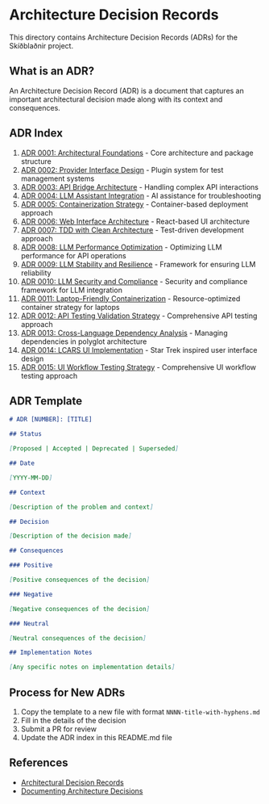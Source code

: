 # Architecture Decision Records

This directory contains Architecture Decision Records (ADRs) for the Skíðblaðnir project.

## What is an ADR?

An Architecture Decision Record (ADR) is a document that captures an important architectural decision made along with its context and consequences.

## ADR Index

1. [ADR 0001: Architectural Foundations](0001-architectural-foundations.md) - Core architecture and package structure
2. [ADR 0002: Provider Interface Design](0002-provider-interface-design.md) - Plugin system for test management systems
3. [ADR 0003: API Bridge Architecture](0003-api-bridge-architecture.md) - Handling complex API interactions
4. [ADR 0004: LLM Assistant Integration](0004-llm-assistant-integration.md) - AI assistance for troubleshooting
5. [ADR 0005: Containerization Strategy](0005-containerization-strategy.md) - Container-based deployment approach
6. [ADR 0006: Web Interface Architecture](0006-web-interface-architecture.md) - React-based UI architecture
7. [ADR 0007: TDD with Clean Architecture](0007-tdd-clean-architecture.md) - Test-driven development approach
8. [ADR 0008: LLM Performance Optimization](0008-llm-performance-optimization.md) - Optimizing LLM performance for API operations
9. [ADR 0009: LLM Stability and Resilience](0009-llm-stability-resilience.md) - Framework for ensuring LLM reliability
10. [ADR 0010: LLM Security and Compliance](0010-llm-security-compliance.md) - Security and compliance framework for LLM integration
11. [ADR 0011: Laptop-Friendly Containerization](0011-laptop-friendly-containerization.md) - Resource-optimized container strategy for laptops
12. [ADR 0012: API Testing Validation Strategy](0012-api-testing-validation-strategy.md) - Comprehensive API testing approach
13. [ADR 0013: Cross-Language Dependency Analysis](0013-cross-language-dependency-analysis.md) - Managing dependencies in polyglot architecture
14. [ADR 0014: LCARS UI Implementation](0014-lcars-ui-implementation.md) - Star Trek inspired user interface design
15. [ADR 0015: UI Workflow Testing Strategy](0015-ui-workflow-testing-strategy.md) - Comprehensive UI workflow testing approach

## ADR Template

```markdown
# ADR [NUMBER]: [TITLE]

## Status

[Proposed | Accepted | Deprecated | Superseded]

## Date

[YYYY-MM-DD]

## Context

[Description of the problem and context]

## Decision

[Description of the decision made]

## Consequences

### Positive

[Positive consequences of the decision]

### Negative

[Negative consequences of the decision]

### Neutral

[Neutral consequences of the decision]

## Implementation Notes

[Any specific notes on implementation details]
```

## Process for New ADRs

1. Copy the template to a new file with format `NNNN-title-with-hyphens.md`
2. Fill in the details of the decision
3. Submit a PR for review
4. Update the ADR index in this README.md file

## References

- [Architectural Decision Records](https://adr.github.io/)
- [Documenting Architecture Decisions](https://cognitect.com/blog/2011/11/15/documenting-architecture-decisions.html)